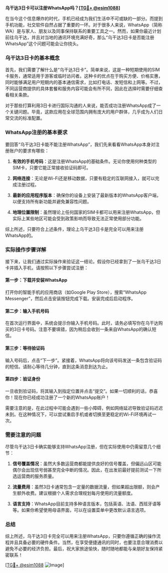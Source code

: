 **乌干达3日卡可以注册WhatsApp吗？[[TG💪+ @esim1088](https://t.me/s/esim1088)]**

在当今这个信息爆炸的时代，手机已经成为我们生活中不可或缺的一部分。而提到手机功能，社交软件自然占据了重要的一环。对于很多人来说，WhatsApp（简称WA）是与家人、朋友以及同事保持联系的重要工具之一。然而，如果你最近计划前往乌干达，并且对当地的通讯环境充满好奇，那么“乌干达3日卡是否能注册WhatsApp”这个问题可能会让你挠头。

### 乌干达3日卡的基本概念

首先，我们需要了解什么是“乌干达3日卡”。简单来说，这是一种短期使用的SIM卡服务，通常适用于游客或临时访问者。这种卡的优点在于购买方便、价格实惠，同时能够满足用户短期内的基本通信需求，比如打电话、发短信和上网等。不过，不同运营商提供的具体套餐和服务内容可能会有所不同，因此在选择时需要仔细查看相关条款。

对于那些打算利用3日卡进行国际沟通的人来说，能否成功注册WhatsApp成了一个关键问题。毕竟，这款应用在全球范围内拥有庞大的用户群体，几乎成为人们日常交流的标准配置。

### WhatsApp注册的基本要求

要回答“乌干达3日卡能不能注册WhatsApp”，我们先来看看WhatsApp本身对注册账户的要求有哪些：

1. **有效的手机号码**：这是注册WhatsApp的基础条件。无论你使用何种类型的SIM卡，只要它能正常接收验证码即可。
   
2. **网络连接**：无论是Wi-Fi还是移动数据，只要有稳定的互联网接入，就可以完成注册过程。

3. **最新的应用程序版本**：确保你的设备上安装了最新版本的WhatsApp客户端，以便支持所有新功能并避免兼容性问题。

4. **地理位置限制**：虽然理论上任何国家的SIM卡都可以用来注册WhatsApp，但实际上某些地区可能会受到政策影响而导致无法正常使用部分功能。

综上所述，只要符合上述条件，理论上乌干达3日卡是完全可以用来注册WhatsApp的。

### 实际操作步骤详解

接下来，让我们通过实际操作来验证这一结论。假设你已经拿到了一张乌干达3日卡并插入手机，请按照以下步骤尝试注册：

#### 第一步：下载并安装WhatsApp
打开你的智能手机的应用商店（如Google Play Store），搜索“WhatsApp Messenger”，然后点击安装按钮完成下载。安装完成后启动程序。

#### 第二步：输入手机号码
在首次运行界面中，系统会提示你输入手机号码。此时，请务必填写你在乌干达购买的3日卡号码。注意不要填错，因为稍后会收到一条来自WhatsApp的确认短信。

#### 第三步：等待验证码
输入号码后，点击“下一步”。紧接着，WhatsApp将向该号码发送一条包含验证码的短信。请耐心等待几分钟，直到这条消息到达为止。

#### 第四步：验证身份
一旦收到验证码，将其输入到指定位置并点击“提交”。如果一切顺利的话，恭喜你！现在你已经成功注册了一个新的WhatsApp账户！

需要注意的是，在此过程中可能会遇到一些小障碍，例如网络延迟导致验证码迟迟未到。在这种情况下，可以尝试重启手机或者切换至更稳定的Wi-Fi环境再试一次。

### 需要注意的问题

尽管乌干达3日卡确实能够支持WhatsApp注册，但在实际使用中仍需留意几个细节：

1. **信号覆盖情况**：虽然大多数运营商都能提供良好的信号覆盖，但偏远山区可能偶尔会出现信号弱甚至完全中断的情况。因此，在出发前最好提前测试一下所选运营商的服务质量。

2. **流量费用**：虽然3日卡通常包含一定量的数据流量，但如果超出限额，则会产生额外收费。建议根据个人需求合理规划每月使用的流量额度。

3. **语言支持**：WhatsApp目前支持多种语言版本，包括英语、法语、西班牙语等等。如果你希望使用母语界面，可以在设置菜单中更改默认语言选项。

### 总结

综上所述，乌干达3日卡完全可以用来注册WhatsApp，只要你遵循正确的操作流程并且具备必要的硬件条件。当然，在享受便捷通讯的同时，也要注意合理消费以避免不必要的经济负担。最后，祝大家旅途愉快，随时随地都能与亲朋好友保持紧密联系！

[[TG💪+ @esim1088](https://t.me/s/esim1088) ![Image](https://i.postimg.cc/4NQfJmqS/Snipaste-2025-05-13-00-14-12.png)]